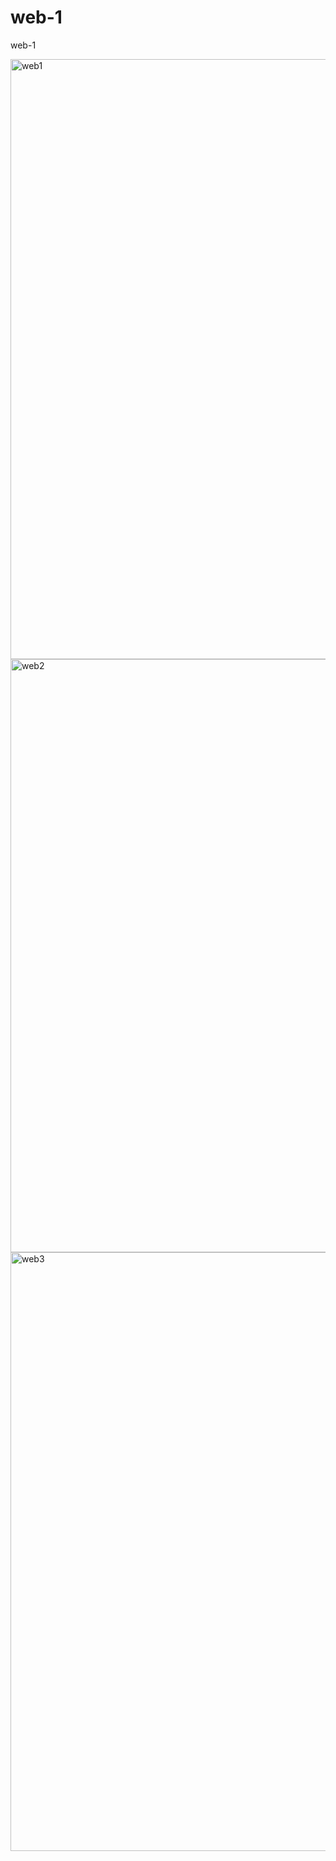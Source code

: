 # web-1
web-1

<img width="960" alt="web1" src="https://user-images.githubusercontent.com/55921646/97269662-e3e94580-1853-11eb-9355-01e057fcbe68.PNG">
<img width="949" alt="web2" src="https://user-images.githubusercontent.com/55921646/97269675-e8adf980-1853-11eb-87c7-223831a820d5.PNG">
<img width="958" alt="web3" src="https://user-images.githubusercontent.com/55921646/97272272-a8507a80-1857-11eb-977d-a7a905d0dd02.PNG">


